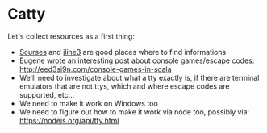 # Catty

Let's collect resources as a first thing:

- [Scurses](https://github.com/Tenchi2xh/Scurses) and [jline3](https://github.com/jline/jline3) are good places where to find informations
- Eugene wrote an interesting post about console games/escape codes: http://eed3si9n.com/console-games-in-scala
- We'll need to investigate about what a tty exactly is, if there are terminal emulators that are not ttys, which and where escape codes are supported, etc...
- We need to make it work on Windows too
- We need to figure out how to make it work via node too, possibly via: https://nodejs.org/api/tty.html
